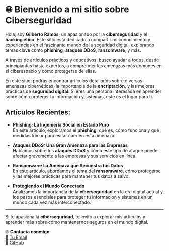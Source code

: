 # 🌐 **Bienvenido a mi sitio sobre Ciberseguridad**

Hola, soy **Gilberto Ramos**, un apasionado por la **ciberseguridad** y el **hacking ético**. Este sitio está dedicado a compartir mi conocimiento y experiencias en el fascinante mundo de la seguridad digital, explorando temas clave como **phishing**, **ataques DDoS**, **ransomware**, y más.

A través de artículos prácticos y educativos, busco ayudar a todos, desde principiantes hasta expertos, a comprender las amenazas más comunes en el ciberespacio y cómo protegerse de ellas.

En este sitio, podrás encontrar artículos detallados sobre diversas amenazas cibernéticas, la importancia de la **encriptación**, y las mejores prácticas de **seguridad digital**. Si eres una persona interesada en aprender sobre cómo proteger tu información y sistemas, este es el lugar para ti.

## Artículos Recientes:

- **Phishing: La Ingeniería Social en Estado Puro**  
  En este artículo, exploramos el **phishing**, qué es, cómo funciona y qué medidas tomar para evitar caer en esta amenaza.
  
- **Ataques DDoS: Una Gran Amenaza para las Empresas**  
  Hablamos sobre los **ataques DDoS** y cómo este tipo de ataque puede afectar gravemente a las empresas y sus servicios en línea.
  
- **Ransomware: La Amenaza que Secuestra tus Datos**  
  En este artículo, abordamos el tema del **ransomware**, cómo protegerse y las mejores prácticas para mantener tus datos a salvo.

- **Protegiendo el Mundo Conectado**  
  Analizamos la importancia de la **ciberseguridad** en la era digital actual y los pasos esenciales para proteger tu información y sistemas en un mundo cada vez más interconectado.

---

Si te apasiona la **ciberseguridad**, te invito a explorar mis artículos y aprender más sobre cómo mantenernos seguros en el mundo digital.

🌐 **Contacta conmigo**:  
📧 [Tu Email](gilbertr474@gmail.com)  
🔗 [GitHub](https://github.com/Gar1695)

